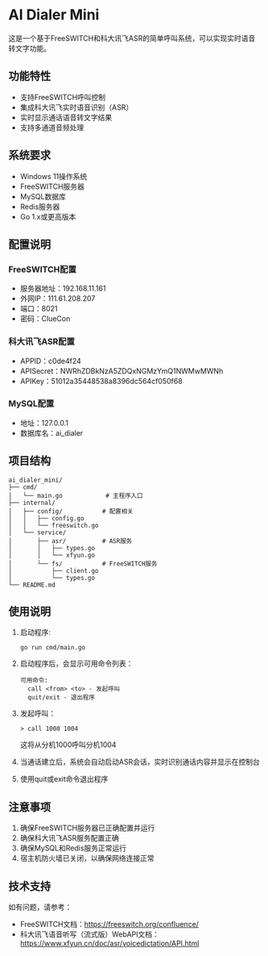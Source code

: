 # AI Dialer Mini

这是一个基于FreeSWITCH和科大讯飞ASR的简单呼叫系统，可以实现实时语音转文字功能。

## 功能特性

- 支持FreeSWITCH呼叫控制
- 集成科大讯飞实时语音识别（ASR）
- 实时显示通话语音转文字结果
- 支持多通道音频处理

## 系统要求

- Windows 11操作系统
- FreeSWITCH服务器
- MySQL数据库
- Redis服务器
- Go 1.x或更高版本

## 配置说明

### FreeSWITCH配置
- 服务器地址：192.168.11.161
- 外网IP：111.61.208.207
- 端口：8021
- 密码：ClueCon

### 科大讯飞ASR配置
- APPID：c0de4f24
- APISecret：NWRhZDBkNzA5ZDQxNGMzYmQ1NWMwMWNh
- APIKey：51012a35448538a8396dc564cf050f68

### MySQL配置
- 地址：127.0.0.1
- 数据库名：ai_dialer

## 项目结构

```
ai_dialer_mini/
├── cmd/
│   └── main.go            # 主程序入口
├── internal/
│   ├── config/           # 配置相关
│   │   ├── config.go
│   │   └── freeswitch.go
│   └── service/
│       ├── asr/          # ASR服务
│       │   ├── types.go
│       │   └── xfyun.go
│       └── fs/           # FreeSWITCH服务
│           ├── client.go
│           └── types.go
└── README.md
```

## 使用说明

1. 启动程序:
   ```
   go run cmd/main.go
   ```

2. 启动程序后，会显示可用命令列表：
   ```
   可用命令:
     call <from> <to> - 发起呼叫
     quit/exit - 退出程序
   ```

3. 发起呼叫：
   ```
   > call 1000 1004
   ```
   这将从分机1000呼叫分机1004

4. 当通话建立后，系统会自动启动ASR会话，实时识别通话内容并显示在控制台

5. 使用quit或exit命令退出程序

## 注意事项

1. 确保FreeSWITCH服务器已正确配置并运行
2. 确保科大讯飞ASR服务配置正确
3. 确保MySQL和Redis服务正常运行
4. 宿主机防火墙已关闭，以确保网络连接正常

## 技术支持

如有问题，请参考：
- FreeSWITCH文档：https://freeswitch.org/confluence/
- 科大讯飞语音听写（流式版）WebAPI文档：https://www.xfyun.cn/doc/asr/voicedictation/API.html